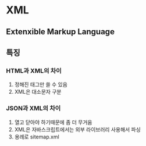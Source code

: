 # XML
## Extenxible Markup Language
## 특징
### HTML과 XML의 차이
1. 정해진 태그만 쓸 수 있음
2. XML은 대소문자 구분

### JSON과 XML의 차이
1. 열고 닫아야 하기때문에 좀 더 무거움
2. XML은 자바스크립트에서는 외부 라이브러리 사용해서 파싱
3. 용례로 sitemap.xml




